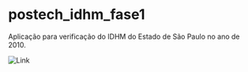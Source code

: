 # postech_idhm_fase1
Aplicação para verificação do IDHM do Estado de São Paulo no ano de 2010.


![Link](https://dipelaez-postech-idhm-fase1-app-ri4wn9.streamlit.app/)
